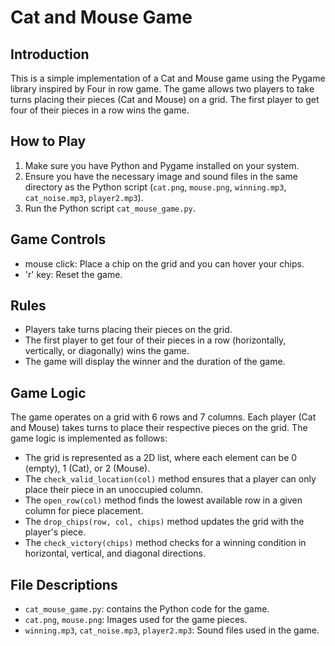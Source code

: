 # Cat and Mouse Game

## Introduction

This is a simple implementation of a Cat and Mouse game using the Pygame library inspired by Four in row game. The game allows two players to take turns placing their pieces (Cat and Mouse) on a grid. The first player to get four of their pieces in a row wins the game.

## How to Play

1. Make sure you have Python and Pygame installed on your system.
2. Ensure you have the necessary image and sound files in the same directory as the Python script (`cat.png`, `mouse.png`, `winning.mp3`, `cat_noise.mp3`, `player2.mp3`).
3. Run the Python script `cat_mouse_game.py`.

## Game Controls

- mouse click: Place a chip on the grid and you can hover your chips.
- 'r' key: Reset the game.

## Rules

- Players take turns placing their pieces on the grid.
- The first player to get four of their pieces in a row (horizontally, vertically, or diagonally) wins the game.
- The game will display the winner and the duration of the game.

## Game Logic

The game operates on a grid with 6 rows and 7 columns. Each player (Cat and Mouse) takes turns to place their respective pieces on the grid. The game logic is implemented as follows:

- The grid is represented as a 2D list, where each element can be 0 (empty), 1 (Cat), or 2 (Mouse).
- The `check_valid_location(col)` method ensures that a player can only place their piece in an unoccupied column.
- The `open_row(col)` method finds the lowest available row in a given column for piece placement.
- The `drop_chips(row, col, chips)` method updates the grid with the player's piece.
- The `check_victory(chips)` method checks for a winning condition in horizontal, vertical, and diagonal directions.

## File Descriptions

- `cat_mouse_game.py`: contains the Python code for the game.
- `cat.png`, `mouse.png`: Images used for the game pieces.
- `winning.mp3`, `cat_noise.mp3`, `player2.mp3`: Sound files used in the game.
